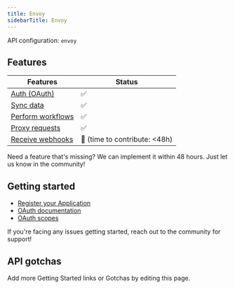 ```yaml
---
title: Envoy
sidebarTitle: Envoy
---
```


API configuration: `envoy`

## Features

| Features | Status |
| - | - |
| [Auth (OAuth)](/integrate/guides/authorize-an-api) | ✅ |
| [Sync data](/integrate/guides/sync-data-from-an-api) | ✅ |
| [Perform workflows](/integrate/guides/perform-workflows-with-an-api) | ✅ |
| [Proxy requests](/integrate/guides/proxy-requests-to-an-api) | ✅ |
| [Receive webhooks](/integrate/guides/receive-webhooks-from-an-api) | 🚫 (time to contribute: &lt;48h) |

Need a feature that's missing? We can implement it within 48 hours. Just let us know in the community!

## Getting started

-   [Register your Application](https://dashboard.envoy.com/dev-dashboard)
-   [OAuth documentation](https://developers.envoy.com/hub/docs/authentication-for-a-public-unlisted-app)
-   [OAuth scopes](https://developers.envoy.com/hub/docs/scopes)

If you're facing any issues getting started, reach out to the community for support!

## API gotchas

Add more Getting Started links or Gotchas by editing this page.

